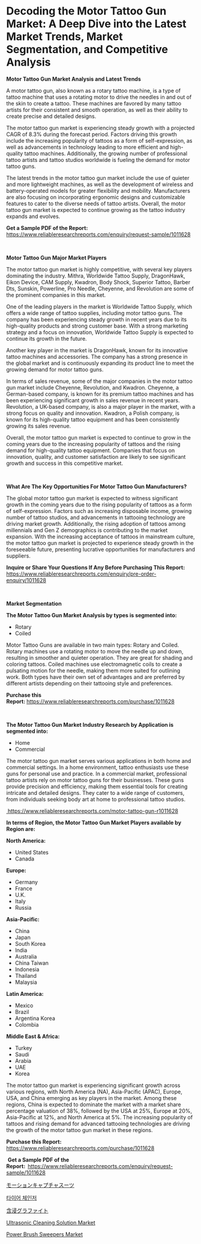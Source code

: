 <p><h1>Decoding the Motor Tattoo Gun Market: A Deep Dive into the Latest Market Trends, Market Segmentation, and Competitive Analysis</h1></p><p><strong>Motor Tattoo Gun Market Analysis and Latest Trends</strong></p>
<p><p>A motor tattoo gun, also known as a rotary tattoo machine, is a type of tattoo machine that uses a rotating motor to drive the needles in and out of the skin to create a tattoo. These machines are favored by many tattoo artists for their consistent and smooth operation, as well as their ability to create precise and detailed designs.</p><p>The motor tattoo gun market is experiencing steady growth with a projected CAGR of 8.3% during the forecast period. Factors driving this growth include the increasing popularity of tattoos as a form of self-expression, as well as advancements in technology leading to more efficient and high-quality tattoo machines. Additionally, the growing number of professional tattoo artists and tattoo studios worldwide is fueling the demand for motor tattoo guns.</p><p>The latest trends in the motor tattoo gun market include the use of quieter and more lightweight machines, as well as the development of wireless and battery-operated models for greater flexibility and mobility. Manufacturers are also focusing on incorporating ergonomic designs and customizable features to cater to the diverse needs of tattoo artists. Overall, the motor tattoo gun market is expected to continue growing as the tattoo industry expands and evolves.</p></p>
<p><strong>Get a Sample PDF of the Report:&nbsp;</strong> <a href="https://www.reliableresearchreports.com/enquiry/request-sample/1011628">https://www.reliableresearchreports.com/enquiry/request-sample/1011628</a></p>
<p>&nbsp;</p>
<p><strong>Motor Tattoo Gun Major Market Players</strong></p>
<p><p>The motor tattoo gun market is highly competitive, with several key players dominating the industry. Mithra, Worldwide Tattoo Supply, DragonHawk, Eikon Device, CAM Supply, Kwadron, Body Shock, Superior Tattoo, Barber Dts, Sunskin, Powerline, Pro Needle, Cheyenne, and Revolution are some of the prominent companies in this market.</p><p>One of the leading players in the market is Worldwide Tattoo Supply, which offers a wide range of tattoo supplies, including motor tattoo guns. The company has been experiencing steady growth in recent years due to its high-quality products and strong customer base. With a strong marketing strategy and a focus on innovation, Worldwide Tattoo Supply is expected to continue its growth in the future.</p><p>Another key player in the market is DragonHawk, known for its innovative tattoo machines and accessories. The company has a strong presence in the global market and is continuously expanding its product line to meet the growing demand for motor tattoo guns.</p><p>In terms of sales revenue, some of the major companies in the motor tattoo gun market include Cheyenne, Revolution, and Kwadron. Cheyenne, a German-based company, is known for its premium tattoo machines and has been experiencing significant growth in sales revenue in recent years. Revolution, a UK-based company, is also a major player in the market, with a strong focus on quality and innovation. Kwadron, a Polish company, is known for its high-quality tattoo equipment and has been consistently growing its sales revenue.</p><p>Overall, the motor tattoo gun market is expected to continue to grow in the coming years due to the increasing popularity of tattoos and the rising demand for high-quality tattoo equipment. Companies that focus on innovation, quality, and customer satisfaction are likely to see significant growth and success in this competitive market.</p></p>
<p>&nbsp;</p>
<p><strong>What Are The Key Opportunities For Motor Tattoo Gun Manufacturers?</strong></p>
<p><p>The global motor tattoo gun market is expected to witness significant growth in the coming years due to the rising popularity of tattoos as a form of self-expression. Factors such as increasing disposable income, growing number of tattoo studios, and advancements in tattooing technology are driving market growth. Additionally, the rising adoption of tattoos among millennials and Gen Z demographics is contributing to the market expansion. With the increasing acceptance of tattoos in mainstream culture, the motor tattoo gun market is projected to experience steady growth in the foreseeable future, presenting lucrative opportunities for manufacturers and suppliers.</p></p>
<p><strong>Inquire or Share Your Questions If Any Before Purchasing This Report:</strong> <a href="https://www.reliableresearchreports.com/enquiry/pre-order-enquiry/1011628">https://www.reliableresearchreports.com/enquiry/pre-order-enquiry/1011628</a></p>
<p>&nbsp;</p>
<p><strong>Market Segmentation</strong></p>
<p><strong>The Motor Tattoo Gun Market Analysis by types is segmented into:</strong></p>
<p><ul><li>Rotary</li><li>Coiled</li></ul></p>
<p><p>Motor Tattoo Guns are available in two main types: Rotary and Coiled. Rotary machines use a rotating motor to move the needle up and down, resulting in smoother and quieter operation. They are great for shading and coloring tattoos. Coiled machines use electromagnetic coils to create a pulsating motion for the needle, making them more suited for outlining work. Both types have their own set of advantages and are preferred by different artists depending on their tattooing style and preferences.</p></p>
<p><strong>Purchase this Report:&nbsp;</strong><a href="https://www.reliableresearchreports.com/purchase/1011628">https://www.reliableresearchreports.com/purchase/1011628</a></p>
<p>&nbsp;</p>
<p><strong>The Motor Tattoo Gun Market Industry Research by Application is segmented into:</strong></p>
<p><ul><li>Home</li><li>Commercial</li></ul></p>
<p><p>The motor tattoo gun market serves various applications in both home and commercial settings. In a home environment, tattoo enthusiasts use these guns for personal use and practice. In a commercial market, professional tattoo artists rely on motor tattoo guns for their businesses. These guns provide precision and efficiency, making them essential tools for creating intricate and detailed designs. They cater to a wide range of customers, from individuals seeking body art at home to professional tattoo studios.</p></p>
<p><a href="https://www.reliableresearchreports.com/motor-tattoo-gun-r1011628">&nbsp;https://www.reliableresearchreports.com/motor-tattoo-gun-r1011628</a></p>
<p><strong>In terms of Region, the Motor Tattoo Gun Market Players available by Region are:</strong></p>
<p>
    <p> <strong> North America: </strong>
        <ul>
            <li>United States</li>
            <li>Canada</li>
        </ul>
        </p> 
    <p> <strong> Europe: </strong>
        <ul>
            <li>Germany</li>
            <li>France</li>
            <li>U.K.</li>
            <li>Italy</li>
            <li>Russia</li>
        </ul>
        </p> 
    <p> <strong> Asia-Pacific: </strong>
        <ul>
            <li>China</li>
            <li>Japan</li>
            <li>South Korea</li>
            <li>India</li>
            <li>Australia</li>
            <li>China Taiwan</li>
            <li>Indonesia</li>
            <li>Thailand</li>
            <li>Malaysia</li>
        </ul>
        </p> 
    <p> <strong> Latin America: </strong>
        <ul>
            <li>Mexico</li>
            <li>Brazil</li>
            <li>Argentina Korea</li>
            <li>Colombia</li>
        </ul>
        </p> 
    <p> <strong> Middle East & Africa: </strong>
        <ul>
            <li>Turkey</li>
            <li>Saudi</li>
            <li>Arabia</li>
            <li>UAE</li>
            <li>Korea</li>
        </ul>
    </p>
    </p>
<p><p>The motor tattoo gun market is experiencing significant growth across various regions, with North America (NA), Asia-Pacific (APAC), Europe, USA, and China emerging as key players in the market. Among these regions, China is expected to dominate the market with a market share percentage valuation of 38%, followed by the USA at 25%, Europe at 20%, Asia-Pacific at 12%, and North America at 5%. The increasing popularity of tattoos and rising demand for advanced tattooing technologies are driving the growth of the motor tattoo gun market in these regions.</p></p>
<p><strong>Purchase this Report: </strong><a href="https://www.reliableresearchreports.com/purchase/1011628">https://www.reliableresearchreports.com/purchase/1011628</a></p>
<p>&nbsp;<strong>Get a Sample PDF of the Report:&nbsp;&nbsp;</strong><a href="https://www.reliableresearchreports.com/enquiry/request-sample/1011628">https://www.reliableresearchreports.com/enquiry/request-sample/1011628</a></p>
<p><strong></strong></p>
<p><p><a href="https://github.com/vtbvgl20191192/Market-Research-Report-List-1/blob/main/815219238906.md">モーションキャプチャスーツ</a></p><p><a href="https://github.com/TrevorKruvalis5678/Market-Research-Report-List-1/blob/main/233346135685.md">타이어 체인저</a></p><p><a href="https://github.com/laurenreichert/Market-Research-Report-List-1/blob/main/989046338907.md">含浸グラファイト</a></p><p><a href="https://issuu.com/reportprime-2/docs/ultrasonic-cleaning-solution-market-size-2030.pptx">Ultrasonic Cleaning Solution Market</a></p><p><a href="https://github.com/Angelnienowdseej3e45z3p8c/Market-Research-Report-List-2/blob/main/power-brush-sweepers-market.md">Power Brush Sweepers Market</a></p></p>